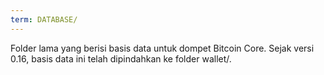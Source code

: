 ```yaml
---
term: DATABASE/
---
```


Folder lama yang berisi basis data untuk dompet Bitcoin Core. Sejak versi 0.16, basis data ini telah dipindahkan ke folder wallet/.